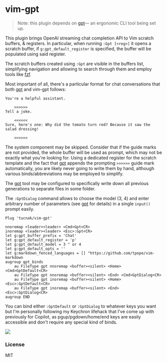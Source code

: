 # vim-gpt
> Note: this plugin depends on [gpt][1]— an ergonomic CLI tool being set up.

This plugin brings OpenAI streaming chat completion API to Vim scratch buffers, & registers. In particular, when running `:Gpt [<reg>]` it opens a scratch buffer, if `g:gpt_default_register` is specified, the buffer will be populated using said register.

The scratch buffers created using `:Gpt` are visible in the buffers list, simplifying navigation and allowing to search through them and employ tools like [fzf][3].

Most important of all, there's a particular format for chat conversations that both [gpt][1] and vim-gpt follows:

```
You're a helpful assistant.

	>>>>>>
Tell a joke.

	<<<<<<
Sure, here's one: Why did the tomato turn red? Because it saw the salad dressing!

	>>>>>>
```

The system component may be skipped. Consider that if the guide marks are not provided, the whole buffer will be used as prompt, which may not be exactly what you're looking for. Using a dedicated register for the scratch template and the fact that [gpt][1] appends the prompting `>>>>>>` guide mark automatically, you are likely never going to write them by hand, although various binds/abbreviations may be employed to simplify.

The [gpt][1] tool may be configured to specifically write down all previous generations to separate files in some folder.

The `:GptDialog` command allows to choose the model (3, 4) and enter arbitrary number of parameters (see [gpt][1] for details) in a single `input()` prompt easily.

```vim
Plug 'tucnak/vim-gpt'

nnoremap <leader><leader> <Cmd>Gpt<CR>
inoremap <leader><leader> <Esc>:Gpt<CR>
let g:gpt_buffer_prefix = 'Chat'
let g:gpt_default_register = 'p'
let g:gpt_default_model = 3 " or 4
let g:gpt_default_opts = ''
let g:markdown_fenced_languages = [] "https://github.com/tpope/vim-markdown
augroup gpt_binds
	au FileType gpt nnoremap <buffer><silent> <Home> <Cmd>GptDefault<CR>
	au FileType gpt nnoremap <buffer><silent> <End> <Cmd>GptDialog<CR>
	au FileType gpt inoremap <buffer><silent> <Home> <Esc>:GptDefault<CR>
	au FileType gpt inoremap <buffer><silent> <End> <Esc>:GptDialog<CR>
augroup END
```

You can bind either `:GptDefault` or `:GptDialog` to whatever keys you want but I'm personally following my Keychron lifehack that I've come up with previously for Copilot, as pgup/pgdown/home/end keys are easily accessible and don't require any special kind of binds.

![][2]

### License

MIT

[1]: https://github.com/tucnak/gpt
[2]: https://i.redd.it/cuusrp3qgooa1.png
[3]: https://github.com/junegunn/fzf.vim
